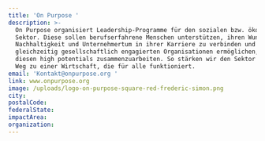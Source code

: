 ```yaml
---
title: 'On Purpose '
description: >-
  On Purpose organisiert Leadership-Programme für den sozialen bzw. ökologischen
  Sektor. Diese sollen berufserfahrene Menschen unterstützen, ihren Wunsch
  Nachhaltigkeit und Unternehmertum in ihrer Karriere zu verbinden und
  gleichzeitig gesellschaftlich engagierten Organisationen ermöglichen, mit
  diesen high potentials zusammenzuarbeiten. So stärken wir den Sektor auf dem
  Weg zu einer Wirtschaft, die für alle funktioniert. 
email: 'Kontakt@onpurpose.org '
link: www.onpurpose.org
image: /uploads/logo-on-purpose-square-red-frederic-simon.png
city:
postalCode:
federalState:
impactArea:
organization:
---
```


